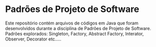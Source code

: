 # Padrões de Projeto de Software
Este repositório contém arquivos de códigos em Java que foram desenvolvidos durante a disciplina de Padrões de Projeto de Software.
Padrões explorados: Singleton, Factory, Abstract Factory, Interator, Observer, Decorator etc.....
